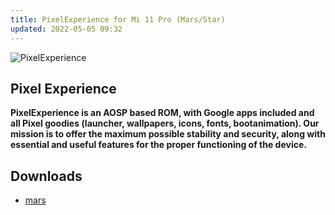 ```yaml
---
title: PixelExperience for Mi 11 Pro (Mars/Star)
updated: 2022-05-05 09:32
---
```


![PixelExperience](https://forum.xda-developers.com/attachments/pe_xda_banner-png.5780237/)

## Pixel Experience
**PixelExperience is an AOSP based ROM, with Google apps included and all Pixel goodies (launcher, wallpapers, icons, fonts, bootanimation). Our mission is to offer the maximum possible stability and security, along with essential and useful features for the proper functioning of the device.**

## Downloads
 * [mars](https://get.pixelexperience.org/mars)
